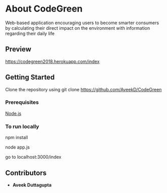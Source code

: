 # About CodeGreen
Web-based application encouraging users to become smarter consumers by calculating their direct impact on the environment with information regarding their daily life

## Preview
https://codegreen2018.herokuapp.com/index

## Getting Started
Clone the repository using git clone https://github.com/AveekD/CodeGreen
### Prerequisites
[Node.js](https://nodejs.org/en/download/)

### To run locally
npm install

node app.js

go to localhost:3000/index

## Contributors
  * **Aveek Duttagupta**
